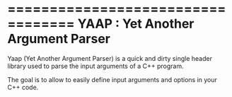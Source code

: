 ==================================
YAAP : Yet Another Argument Parser
==================================

Yaap (Yet Another Argument Parser) is a quick and dirty single header library used to parse the input arguments of a C++ program.

The goal is to allow to easily define input arguments and options in your C++ code. 




